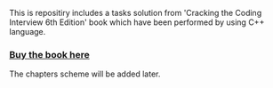 This is repositiry includes a tasks solution from 'Cracking the Coding Interview 6th Edition' book which have been performed by using C++ language.

### [Buy the book here](https://www.amazon.com/Cracking-Coding-Interview-Programming-Questions/dp/0984782850)

The chapters scheme will be added later.
